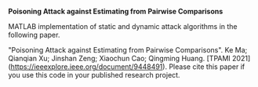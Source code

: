 **Poisoning Attack against Estimating from Pairwise Comparisons**

MATLAB implementation of static and dynamic attack algorithms in the following paper.

"Poisoning Attack against Estimating from Pairwise Comparisons".
Ke Ma; Qianqian Xu; Jinshan Zeng; Xiaochun Cao; Qingming Huang. [TPAMI 2021] (https://ieeexplore.ieee.org/document/9448491).
Please cite this paper if you use this code in your published research project.

